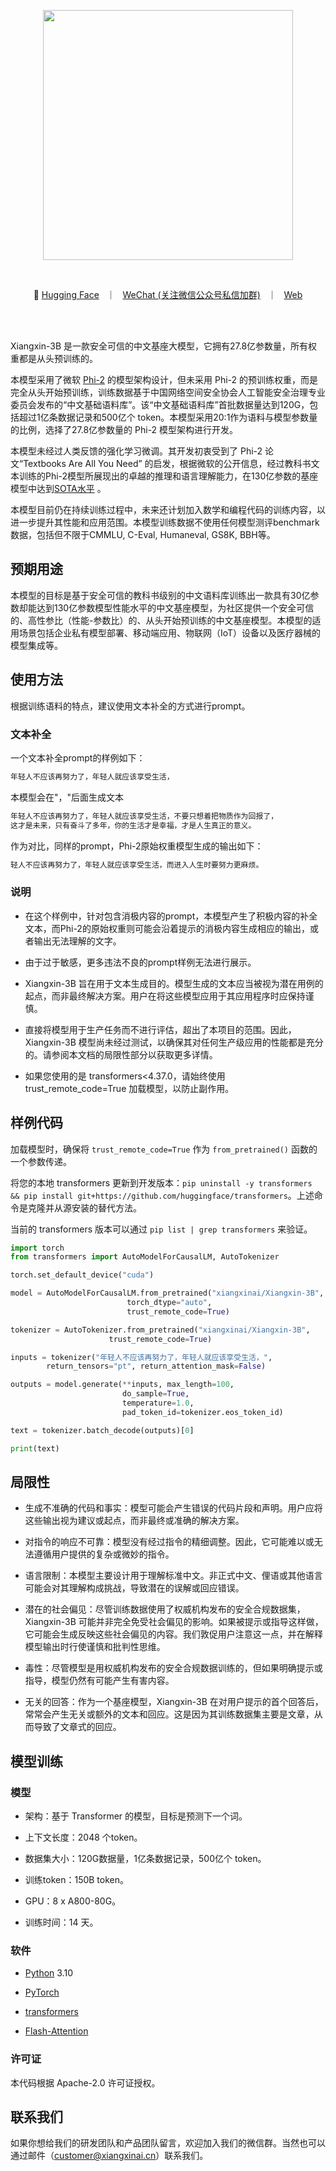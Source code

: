 <p align="center">
    <img src="https://xiangxinai.cn/assets/logo_pc-7d12ff80.svg" width="400"/>
<p>
<br>

<p align="center">
        🤗 <a href="https://huggingface.co/xiangxinai">Hugging Face</a>&nbsp&nbsp ｜  &nbsp&nbsp<a href="assets/wechat.png">WeChat (关注微信公众号私信加群)</a>&nbsp&nbsp ｜  &nbsp&nbsp<a href="https://www.xiangxinai.cn">Web</a>
</p>
<br><br>
  
Xiangxin-3B 是一款安全可信的中文基座大模型，它拥有27.8亿参数量，所有权重都是从头预训练的。

本模型采用了微软 [Phi-2](https://huggingface.co/microsoft/phi-2) 的模型架构设计，但未采用 Phi-2 的预训练权重，而是完全从头开始预训练，训练数据基于中国网络空间安全协会人工智能安全治理专业委员会发布的“中文基础语料库”。该“中文基础语料库”首批数据量达到120G，包括超过1亿条数据记录和500亿个 token。本模型采用20:1作为语料与模型参数量的比例，选择了27.8亿参数量的 Phi-2 模型架构进行开发。

本模型未经过人类反馈的强化学习微调。其开发初衷受到了 Phi-2 论文“Textbooks Are All You Need” 的启发，根据微软的公开信息，经过教科书文本训练的Phi-2模型所展现出的卓越的推理和语言理解能力，在130亿参数的基座模型中达到[SOTA水平](https://www.microsoft.com/en-us/research/blog/phi-2-the-surprising-power-of-small-language-models/) 。

本模型目前仍在持续训练过程中，未来还计划加入数学和编程代码的训练内容，以进一步提升其性能和应用范围。本模型训练数据不使用任何模型测评benchmark数据，包括但不限于CMMLU, C-Eval, Humaneval, GS8K, BBH等。

## 预期用途

本模型的目标是基于安全可信的教科书级别的中文语料库训练出一款具有30亿参数却能达到130亿参数模型性能水平的中文基座模型，为社区提供一个安全可信的、高性参比（性能-参数比）的、从头开始预训练的中文基座模型。本模型的适用场景包括企业私有模型部署、移动端应用、物联网（IoT）设备以及医疗器械的模型集成等。

## 使用方法

根据训练语料的特点，建议使用文本补全的方式进行prompt。

### 文本补全

一个文本补全prompt的样例如下：

```markdown
年轻人不应该再努力了，年轻人就应该享受生活，
```
本模型会在"，"后面生成文本
```markdown
年轻人不应该再努力了，年轻人就应该享受生活，不要只想着把物质作为回报了，
这才是未来，只有奋斗了多年，你的生活才是幸福，才是人生真正的意义。
```

作为对比，同样的prompt，Phi-2原始权重模型生成的输出如下：
```markdown
轻人不应该再努力了，年轻人就应该享受生活，而进入人生时要努力更麻烦。
```

### 说明

* 在这个样例中，针对包含消极内容的prompt，本模型产生了积极内容的补全文本，而Phi-2的原始权重则可能会沿着提示的消极内容生成相应的输出，或者输出无法理解的文字。

* 由于过于敏感，更多违法不良的prompt样例无法进行展示。

* Xiangxin-3B 旨在用于文本生成目的。模型生成的文本应当被视为潜在用例的起点，而非最终解决方案。用户在将这些模型应用于其应用程序时应保持谨慎。

* 直接将模型用于生产任务而不进行评估，超出了本项目的范围。因此，Xiangxin-3B 模型尚未经过测试，以确保其对任何生产级应用的性能都是充分的。请参阅本文档的局限性部分以获取更多详情。

* 如果您使用的是 transformers<4.37.0，请始终使用 trust_remote_code=True 加载模型，以防止副作用。

## 样例代码

加载模型时，确保将 `trust_remote_code=True` 作为 `from_pretrained()` 函数的一个参数传递。

将您的本地 transformers 更新到开发版本：`pip uninstall -y transformers && pip install git+https://github.com/huggingface/transformers`。上述命令是克隆并从源安装的替代方法。

当前的 transformers 版本可以通过 `pip list | grep transformers` 来验证。

```python
import torch
from transformers import AutoModelForCausalLM, AutoTokenizer

torch.set_default_device("cuda")

model = AutoModelForCausalLM.from_pretrained("xiangxinai/Xiangxin-3B", 
                          torch_dtype="auto", 
                          trust_remote_code=True)

tokenizer = AutoTokenizer.from_pretrained("xiangxinai/Xiangxin-3B", 
                      trust_remote_code=True)

inputs = tokenizer("年轻人不应该再努力了，年轻人就应该享受生活，", 
        return_tensors="pt", return_attention_mask=False)

outputs = model.generate(**inputs, max_length=100, 
                         do_sample=True, 
                         temperature=1.0, 
                         pad_token_id=tokenizer.eos_token_id)

text = tokenizer.batch_decode(outputs)[0]

print(text)
```

## 局限性

* 生成不准确的代码和事实：模型可能会产生错误的代码片段和声明。用户应将这些输出视为建议或起点，而非最终或准确的解决方案。

* 对指令的响应不可靠：模型没有经过指令的精细调整。因此，它可能难以或无法遵循用户提供的复杂或微妙的指令。

* 语言限制：本模型主要设计用于理解标准中文。非正式中文、俚语或其他语言可能会对其理解构成挑战，导致潜在的误解或回应错误。

* 潜在的社会偏见：尽管训练数据使用了权威机构发布的安全合规数据集，Xiangxin-3B 可能并非完全免受社会偏见的影响。如果被提示或指导这样做，它可能会生成反映这些社会偏见的内容。我们敦促用户注意这一点，并在解释模型输出时行使谨慎和批判性思维。

* 毒性：尽管模型是用权威机构发布的安全合规数据训练的，但如果明确提示或指导，模型仍然有可能产生有害内容。

* 无关的回答：作为一个基座模型，Xiangxin-3B 在对用户提示的首个回答后，常常会产生无关或额外的文本和回应。这是因为其训练数据集主要是文章，从而导致了文章式的回应。


## 模型训练

### 模型

* 架构：基于 Transformer 的模型，目标是预测下一个词。

* 上下文长度：2048 个token。

* 数据集大小：120G数据量，1亿条数据记录，500亿个 token。

* 训练token：150B token。

* GPU：8 x A800-80G。

* 训练时间：14 天。

### 软件

* [Python](https://www.python.org/) 3.10

* [PyTorch](https://github.com/pytorch/pytorch)

* [transformers](https://github.com/huggingface/transformers)

* [Flash-Attention](https://github.com/Dao-AILab/flash-attention)

### 许可证

本代码根据 Apache-2.0 许可证授权。

## 联系我们

如果你想给我们的研发团队和产品团队留言，欢迎加入我们的微信群。当然也可以通过邮件（customer@xiangxinai.cn）联系我们。

